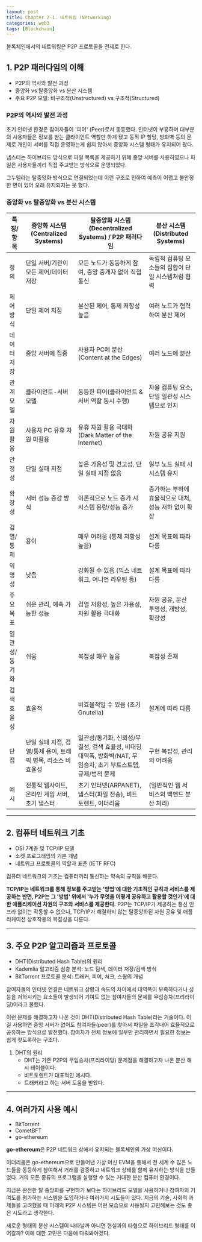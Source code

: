 ```yaml
---
layout: post
title: Chapter 2-1. 네트워킹 (Networking)
categories: web3
tags: [Blockchain]
---
```

블록체인에서의 네트워킹은 P2P 프로토콜을 전제로 한다.

## 1. P2P 패러다임의 이해

- P2P의 역사와 발전 과정
- 중앙화 vs 탈중앙화 vs 분산 시스템
- 주요 P2P 모델: 비구조적(Unstructured) vs 구조적(Structured)

### P2P의 역사와 발전 과정

초기 인터넷 환경은 참여자들이 '피어' (Peer)로서 동등했다. 인터넷이 부흥하며 대부분의 사용자들은 정보를 받는 클라이언트 역할만 하게 됐고 동적 IP 할당, 방화벽 등의 문제로 개인이 서버를 직접 운영하는게 쉽지 않아서 중앙화 시스템 형태가 유지되어 왔다.

냅스터는 하이브리드 방식으로 파일 목록을 제공하기 위해 중앙 서버를 사용하였으나 파일은 사용자들끼리 직접 주고받는 방식으로 운영되었다.

그누텔라는 탈중앙화 방식으로 연결되었는데 이런 구조로 인하여 예측이 어렵고 불안정한 면이 있어 오래 유지되지는 못 했다.

### 중앙화 vs 탈중앙화 vs 분산 시스템

| 특징/항목     | 중앙화 시스템 (Centralized Systems)                          | 탈중앙화 시스템 (Decentralized Systems) / P2P 패러다임                                                          | 분산 시스템 (Distributed Systems)                    |
| ------------- | ------------------------------------------------------------ | --------------------------------------------------------------------------------------------------------------- | ---------------------------------------------------- |
| 정의          | 단일 서버/기관이 모든 제어/데이터 저장                       | 모든 노드가 동등하게 참여, 중앙 중개자 없이 직접 통신                                                           | 독립적 컴퓨팅 요소들의 집합이 단일 시스템처럼 협력   |
| 제어 방식     | 단일 제어 지점                                               | 분산된 제어, 통제 저항성 높음                                                                                   | 여러 노드가 협력하여 분산 제어                       |
| 데이터 저장   | 중앙 서버에 집중                                             | 사용자 PC에 분산 (Content at the Edges)                                                                         | 여러 노드에 분산                                     |
| 관계 모델     | 클라이언트-서버 모델                                         | 동등한 피어(클라이언트 & 서버 역할 동시 수행)                                                                   | 자율 컴퓨팅 요소, 단일 일관성 시스템으로 인지        |
| 자원 활용     | 사용자 PC 유휴 자원 미활용                                   | 유휴 자원 활용 극대화 (Dark Matter of the Internet)                                                             | 자원 공유 지원                                       |
| 안정성        | 단일 실패 지점                                               | 높은 가용성 및 견고성, 단일 실패 지점 없음                                                                      | 일부 노드 실패 시 시스템 유지                        |
| 확장성        | 서버 성능 증강 방식                                          | 이론적으로 노드 증가 시 시스템 용량/성능 증가                                                                   | 증가하는 부하에 효율적으로 대처, 성능 저하 없이 확장 |
| 검열/통제     | 용이                                                         | 매우 어려움 (통제 저항성 높음)                                                                                  | 설계 목표에 따라 다름                                |
| 익명성        | 낮음                                                         | 강화될 수 있음 (믹스 네트워크, 어니언 라우팅 등)                                                                | 설계 목표에 따라 다름                                |
| 주요 목표     | 쉬운 관리, 예측 가능한 성능                                  | 검열 저항성, 높은 가용성, 자원 활용 극대화                                                                      | 자원 공유, 분산 투명성, 개방성, 확장성               |
| 일관성/동기화 | 쉬움                                                         | 복잡성 매우 높음                                                                                                | 복잡성 존재                                          |
| 검색 효율성   | 효율적                                                       | 비효율적일 수 있음 (초기 Gnutella)                                                                              | 설계에 따라 다름                                     |
| 단점          | 단일 실패 지점, 검열/통제 용이, 트래픽 병목, 리소스 비효율성 | 일관성/동기화, 신뢰성/무결성, 검색 효율성, 비대칭 대역폭, 방화벽/NAT, 무임승차, 초기 부트스트랩, 규제/법적 문제 | 구현 복잡성, 관리의 어려움                           |
| 예시          | 전통적 웹사이트, 온라인 게임 서버, 초기 냅스터               | 초기 인터넷(ARPANET), 냅스터(파일 전송), 비트토렌트, 이더리움                                                   | (일반적인 웹 서비스의 백엔드 분산 처리)              |

---

## 2. 컴퓨터 네트워크 기초

- OSI 7계층 및 TCP/IP 모델
- 소켓 프로그래밍의 기본 개념
- 네트워크 프로토콜의 역할과 표준 (IETF RFC)

컴퓨터 네트워크의 기초는 컴퓨터끼리 통신하는 약속의 규칙을 배운다.

**TCP/IP는 네트워크를 통해 정보를 주고받는 '방법'에 대한 기초적인 규칙과 서비스를 제공하는 반면, P2P는 그 '방법' 위에서 '누가 무엇을 어떻게 공유하고 활용할 것인가'에 대한 애플리케이션 차원의 구조와 서비스를 제공한다.**
P2P는 TCP/IP가 제공하는 통신 인프라 없이는 작동할 수 없으나, TCP/IP가 해결하지 않는 탈중앙화된 자원 공유 및 애플리케이션 상호작용의 복잡성을 다룬다.

---

## 3. 주요 P2P 알고리즘과 프로토콜

- DHT(Distributed Hash Table)의 원리
- Kademlia 알고리즘 심층 분석: 노드 탐색, 데이터 저장/검색 방식
- BitTorrent 프로토콜 분석: 트래커, 피어, 처크, 스웜의 개념

참여자들의 인터넷 연결은 네트워크 상황과 속도의 차이에서 대역폭이 부족하다거나 성능을 저하시키는 요소들이 발생되어 기여도 없는 참여자들의 문제를 무임승차(프리라이딩)이라고 불렀다.

이런 문제를 해결하고자 나온 것이 DHT(Distributed Hash Table)라는 기술이다. 이걸 사용하면 중앙 서버가 없어도 참여자들(peer)를 찾아서 파일을 조각내어 효율적으로 공유하는 방식으로 발전했다. 참여자가 전체 정보에 일부만 관리하면서 필요한 정보는 쉽게 찾도록하는 구조다.

1. DHT의 원리
   - DHT는 기존 P2P의 무임승차(프리라이딩) 문제점을 해결하고자 나온 분산 해시 테이블이다.
   - 비트토렌트가 대표적인 예시다.
   - 트래커라고 하는 서버 도움을 받았다.

---

## 4. 여러가지 사용 예시

- BitTorrent
- CometBFT
- go-ethereum

**go-ethereum**은 P2P 네트워크 상에서 유지되는 블록체인의 가상 머신이다.

이더리움은 go-ethereum으로 만들어낸 가상 머신 EVM을 통해서 전 세계 수 많은 노드들을 동등하게 참여해서 거래를 검증하고 네트워크 상태를 함께 유지하는 방식을 만들었다. 거의 모든 종류의 프로그램을 실행할 수 있는 거대한 분산 컴퓨터 환경이다.

지금은 완전한 탈 중앙화를 구현하기 보다는 하이브리드 모델을 사용하거나 참여자의 기여도를 평가하는 시스템을 도입하거나 여러가지 시도들이 있다. 지금의 기술, 사회적 과제들을 고려했을 때 미래의 P2P 시스템은 어떤 모습으로 사용될지 고민해보는 것도 좋은 시도라고 생각한다.

새로운 형태의 분산 시스템이 나타날까 아니면 현실과의 타협으로 하이브리드 형태를 이어갈까? 이에 대한 고민은 다음에 다뤄봐야겠다.
